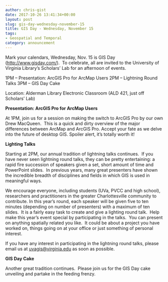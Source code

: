 ```yaml
---
author: chris-gist
date: 2017-10-26 13:41:34+00:00
layout: post
slug: gis-day-wednesday-november-15
title: GIS Day - Wednesday, November 15
tags:
- Geospatial and Temporal
category: announcement
---
```


Mark your calendars, Wednesday, Nov. 15 is GIS Day (http://www.gisday.com/).  To celebrate, all are invited to the University of Virginia Library’s Scholars’ Lab for an afternoon of events.

1PM – Presentation: ArcGIS Pro for ArcMap Users
2PM – Lightning Round Talks
3PM – GIS Day Cake

Location: Alderman Library Electronic Classroom (ALD 421, just off Scholars’ Lab)

**Presentation: ArcGIS Pro for ArcMap Users**

At 1PM, join us for a session on making the switch to ArcGIS Pro by our own Drew MacQueen.  This is a quick and dirty overview of the major differences between ArcMap and ArcGIS Pro. Accept your fate as we delve into the future of desktop GIS. Spoiler alert, it’s totally worth it!

**Lighting Talks**

Starting at 2PM, our annual tradition of lightning talks continues.  If you have never seen lightning round talks, they can be pretty entertaining: a rapid fire succession of speakers given a set, short amount of time and PowerPoint slides.  In previous years, many great presenters have shown the incredible breadth of disciplines and fields in which GIS is used in meaningful ways.

We encourage everyone, including students (UVa, PVCC and high school), researchers and practitioners in the greater Charlottesville community to contribute. In this year’s round, each speaker will be given five to ten minutes (depending on number of presenters) with a maximum of ten slides.  It is a fairly easy task to create and give a lighting round talk.  Help make this year’s event special by participating in the talks.  You can present on anything spatially related you like.  It could be about a project you have worked on, things going on at your office or just something of personal interest.

If you have any interest in participating in the lightning round talks, please email us at [uvagis@virginia.edu](mailto:uvagis@virginia.edu) as soon as possible.

**GIS Day Cake**

Another great tradition continues.  Please join us for the GIS Day cake unveiling and partake in the feeding frenzy.


